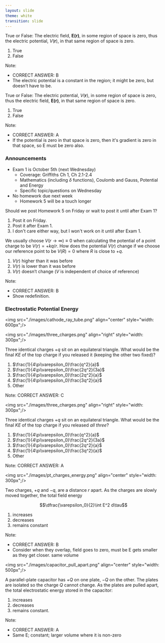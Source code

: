 ```yaml
---
layout: slide
theme: white
transition: slide
---
```


<section data-markdown>

True or False: The electric field, $\mathbf{E(\mathbf{r})}$, in some region of space is zero, thus the electric potential, $V(\mathbf{r})$, in that same region of space is zero.

1. True
2. False

Note:
* CORRECT ANSWER: B
* The electric potential is a constant in the region; it might be zero, but doesn't have to be.

</section>

<section data-markdown>

True or False: The electric potential, $V(\mathbf{r})$, in some region of space is zero, thus the electric field, $\mathbf{E(\mathbf{r})}$, in that same region of space is zero.

1. True
2. False

Note:
* CORRECT ANSWER: A
* If the potential is zero in that space is zero, then it's gradient is zero in that space, so E must be zero also.

</section>

<section data-markdown>

### Announcements

* Exam 1 is October 5th (next Wednesday)
  * Coverage: Griffiths Ch 1, Ch 2.1-2.4
  * Mathematics (including $\delta$ functions), Coulomb and Gauss, Potential and Energy
  * Specific topic/questions on Wednesday
* No homework due next week
  * Homework 5 will be a touch longer

</section>

<section data-markdown>
Should we post Homework 5 on Friday or wait to post it until after Exam 1?

1. Post it on Friday.
2. Post it after Exam 1.
3. I don't care either way, but I won't work on it until after Exam 1.
</section>

<section data-markdown>

We usually choose $V(r\rightarrow\infty) \equiv 0$ when calculating the potential of a point charge to be $V(r) = +kq/r$. How does the potential $V(r)$ change if we choose our reference point to be $V(R) = 0$ where $R$ is close to $+q$.

1. $V(r)$ higher than it was before
2. $V(r)$ is lower than it was before
4. $V(r)$ doesn’t change ($V$ is independent of  choice of reference)

Note:
* CORRECT ANSWER: B
* Show redefinition.


</section>

<section data-markdown>

### Electrostatic Potential Energy

<img src="./images/cathode_ray_tube.png" align="center" style="width: 600px";/>

</section>

<section data-markdown>

<img src="./images/three_charges.png" align="right" style="width: 300px";/>

Three identical charges $+q$ sit on an equilateral triangle. What would be the final $KE$ of the top charge if you released it (keeping the other two fixed)?

1. $\frac{1}{4\pi\varepsilon_0}\frac{q^2}{a}$
2. $\frac{1}{4\pi\varepsilon_0}\frac{2q^2}{3a}$
3. $\frac{1}{4\pi\varepsilon_0}\frac{2q^2}{a}$
4. $\frac{1}{4\pi\varepsilon_0}\frac{3q^2}{a}$
5. Other

Note:
CORRECT ANSWER: C

</section>

<section data-markdown>

<img src="./images/three_charges.png" align="right" style="width: 300px";/>

Three identical charges $+q$ sit on an equilateral triangle. What would be the final $KE$ of the top charge if you released *all three*?

1. $\frac{1}{4\pi\varepsilon_0}\frac{q^2}{a}$
2. $\frac{1}{4\pi\varepsilon_0}\frac{2q^2}{3a}$
3. $\frac{1}{4\pi\varepsilon_0}\frac{2q^2}{a}$
4. $\frac{1}{4\pi\varepsilon_0}\frac{3q^2}{a}$
5. Other

Note:
CORRECT ANSWER: A

</section>

<section data-markdown>

<img src="./images/pt_charges_energy.png" align="center" style="width: 300px";/>


Two charges, $+q$ and $-q$, are a distance $r$ apart.  As the charges are slowly moved together, the total field energy

$$\dfrac{\varepsilon_0}{2}\int E^2 d\tau$$

1. increases
2. decreases
3. remains constant

Note:
* CORRECT ANSWER: B
* Consider when they overlap, field goes to zero, must be E gets smaller as they get closer. same volume
</section>

<section data-markdown>

<img src="./images/capacitor_pull_apart.png" align="center" style="width: 500px";/>


A parallel-plate capacitor has $+Q$ on one plate, $-Q$ on the other.  The plates are isolated so the charge $Q$ cannot change.  As the plates are pulled apart, the total electrostatic energy stored in the capacitor:

1. increases
2. decreases
3. remains constant.

Note:
* CORRECT ANSWER: A
* Same E; constant; larger volume where it is non-zero
</section>

